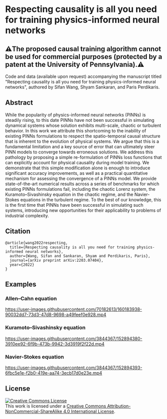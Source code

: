 # Respecting causality is all you need for training physics-informed neural networks

## ⚠️The proposed causal training algorithm cannot be used for commercial purposes (protected by a patent at the University of Pennsylvania).⚠️

Code and data (available upon request) accompanying the manuscript titled "Respecting causality is all you need for training physics-informed neural networks", authored by Sifan Wang, Shyam Sankaran, and Paris Perdikaris.

## Abstract

While the popularity of physics-informed neural networks (PINNs) is steadily rising, to this date PINNs have not been successful in simulating dynamical systems whose solution exhibits multi-scale, chaotic or turbulent behavior. In this work we attribute this shortcoming to the inability of existing PINNs formulations to respect the spatio-temporal causal structure that is inherent to the evolution of physical systems. We argue that this is a fundamental limitation and a key source of error that can ultimately steer PINN models to converge towards erroneous solutions. We address this  pathology by proposing a simple re-formulation of PINNs loss functions that can explicitly account for physical causality during model training. We demonstrate that this simple modification alone is enough to introduce significant accuracy improvements, as well as a practical quantitative mechanism for assessing the convergence of a PINNs model. We provide state-of-the-art numerical results across a series of benchmarks for which existing PINNs formulations fail, including the chaotic Lorenz system, the Kuramoto–Sivashinsky equation in the chaotic regime, and the Navier-Stokes equations in the turbulent regime. To the best of our knowledge, this is the first time that PINNs have been successful in simulating such systems, introducing new opportunities for their applicability to problems of industrial complexity.

## Citation

    @article{wang2022respecting,
      title={Respecting causality is all you need for training physics-informed neural networks},
      author={Wang, Sifan and Sankaran, Shyam and Perdikaris, Paris},
      journal={arXiv preprint arXiv:2203.07404},
      year={2022}
    }


## Examples

### Allen–Cahn equation

https://user-images.githubusercontent.com/70182613/160183938-90032dd7-73d3-47d8-9698-a49feef0e928.mp4

### Kuramoto–Sivashinsky equation

https://user-images.githubusercontent.com/3844367/152894380-3910ee92-6f9b-473b-9942-3d3919f2f22d.mp4


### Navier-Stokes equation

https://user-images.githubusercontent.com/3844367/152894393-6fbc5e1e-f2b0-419e-aa74-3ecb17d0e23e.mp4


## License

<a rel="license" href="http://creativecommons.org/licenses/by-nc-sa/4.0/"><img alt="Creative Commons License" style="border-width:0" src="https://i.creativecommons.org/l/by-nc-sa/4.0/88x31.png" /></a><br />This work is licensed under a <a rel="license" href="http://creativecommons.org/licenses/by-nc-sa/4.0/">Creative Commons Attribution-NonCommercial-ShareAlike 4.0 International License</a>.
